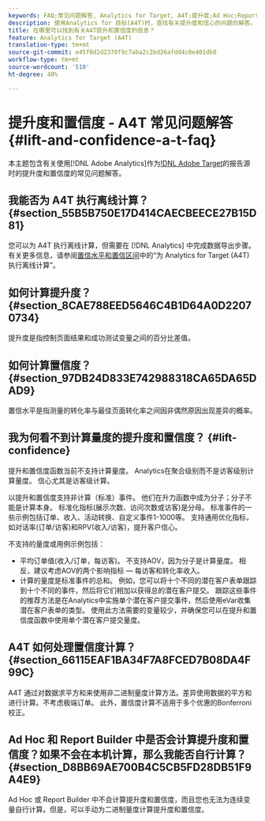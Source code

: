 ```yaml
---
keywords: FAQ;常见问题解答, Analytics for Target, A4T;提升度;Ad Hoc;Report Builder;置信度
description: 使用Analytics for 目标(A4T)时，查找有关提升度和信心的问题的解答。 A4T允许您将Analytics报告用于目标活动。
title: 在哪里可以找到有关A4T提升和置信度的信息？
feature: Analytics for Target (A4T)
translation-type: tm+mt
source-git-commit: e45f0d2d2370f9c7aba2c2bd26afdd4c0e401db8
workflow-type: tm+mt
source-wordcount: '510'
ht-degree: 40%

---
```



# 提升度和置信度 - A4T 常见问题解答{#lift-and-confidence-a-t-faq}

本主题包含有关使用[!DNL Adobe Analytics]作为[!DNL Adobe Target](A4T)的报告源时的提升度和置信度的常见问题解答。

## 我能否为 A4T 执行离线计算？{#section_55B5B750E17D414CAECBEECE27B15D81}

您可以为 A4T 执行离线计算，但需要在 [!DNL Analytics] 中完成数据导出步骤。有关更多信息，请参阅[置信水平和置信区间](/help/c-reports/conversion-rate.md#concept_0D0002A1EBDF420E9C50E2A46F36629B)中的“为 Analytics for Target (A4T) 执行离线计算”。

## 如何计算提升度？{#section_8CAE788EED5646C4B1D64A0D22070734}

提升度是指控制页面结果和成功测试变量之间的百分比差值。

## 如何计算置信度？ {#section_97DB24D833E742988318CA65DA65DAD9}

置信水平是指测量的转化率与最佳页面转化率之间因非偶然原因出现差异的概率。

## 我为何看不到计算量度的提升度和置信度？  {#lift-confidence}

提升和置信度函数当前不支持计算量度。 Analytics在聚合级别而不是访客级别计算量度。 信心尤其是访客级计算。

以提升和置信度支持非计算（标准）事件。 他们在升力函数中成为分子；分子不能是计算本身。 标准化指标(展示次数、访问次数或访客)是分母。 标准事件的一些示例包括订单、收入、活动转换、自定义事件1-1000等。 支持通用优化指标，如对话率(订单/访客)和RPV(收入/访客)，提升客户信心。

不支持的量度或用例示例包括：

* 平均订单值(收入/订单，每访客)。 不支持AOV，因为分子是计算量度。 相反，建议考虑AOV的两个影响指标 — 每访客和转化率收入。
* 计算的量度是标准事件的总和。 例如，您可以将十个不同的潜在客户表单跟踪到十个不同的事件，然后将它们相加以获得总的潜在客户提交。 跟踪这些事件的推荐方法是在Analytics中实施单个潜在客户提交事件，然后使用eVar收集潜在客户表单的类型。 使用此方法需要的变量较少，并确保您可以在提升和置信度函数中使用单个潜在客户提交量度。

## A4T 如何处理置信度计算？{#section_66115EAF1BA34F7A8FCED7B08DA4F99C}

A4T 通过对数据求平方和来使用非二进制量度计算方法。差异使用数据的平方和进行计算。不考虑极端订单。 此外，置信度计算不适用于多个优惠的Bonferroni校正。

## Ad Hoc 和 Report Builder 中是否会计算提升度和置信度？如果不会在本机计算，那么我能否自行计算？  {#section_D8BB69AE700B4C5CB5FD28DB51F9A4E9}

Ad Hoc 或 Report Builder 中不会计算提升度和置信度，而且您也无法为连续变量自行计算。但是，可以手动为二进制量度计算提升度和置信度。
